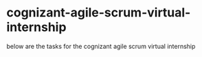 # cognizant-agile-scrum-virtual-internship
below are the tasks for the cognizant agile scrum virtual internship
